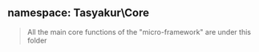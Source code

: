 ## namespace: Tasyakur\Core
> All the main core functions of the "micro-framework" are under this folder